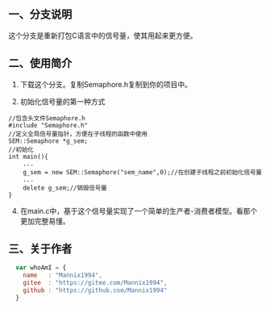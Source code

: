 ## 一、分支说明
这个分支是重新打包C语言中的信号量，使其用起来更方便。

## 二、使用简介
1. 下载这个分支。复制Semaphore.h复制到你的项目中。

2. 初始化信号量的第一种方式
```
//包含头文件Semaphore.h
#include "Semaphore.h"
//定义全局信号量指针，方便在子线程的函数中使用
SEM::Semaphore *g_sem;
//初始化
int main(){
    ...
    g_sem = new SEM::Semaphore("sem_name",0);//在创建子线程之前初始化信号量
    ...
    delete g_sem;//销毁信号量
}
```

4. 在main.c中，基于这个信号量实现了一个简单的生产者-消费者模型。看那个更加完整易懂。


## 三、关于作者
```javascript
  var whoAmI = {
    name   : "Mannix1994",
    gitee  : "https://gitee.com/Mannix1994",
    github : "https://github.com/Mannix1994"
  }
```
